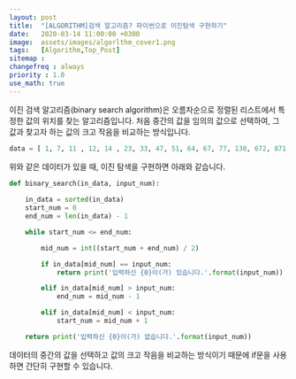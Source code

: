 ```yaml
---
layout: post
title:  "[ALGORITHM]검색 알고리즘? 파이썬으로 이진탐색 구현하기"
date:   2020-03-14 11:00:00 +0300
image:  assets/images/algorlthm_cover1.png
tags:   [Algorithm,Top_Post]
sitemap :
changefreq : always
priority : 1.0
use_math: true
---
```



이진 검색 알고리즘(binary search algorithm)은 오름차순으로 정렬된 리스트에서 특정한 값의 위치를 찾는 알고리즘입니다. 처음 중간의 값을 임의의 값으로 선택하여, 그 값과 찾고자 하는 값의 크고 작음을 비교하는 방식입니다. 


```python
data = [ 1, 7, 11 , 12, 14 , 23, 33, 47, 51, 64, 67, 77, 130, 672, 871 
```

위와 같은 데이터가 있을 때, 이진 탐색을 구현하면 아래와 같습니다. 

```python
def binary_search(in_data, input_num):
    
    in_data = sorted(in_data)
    start_num = 0
    end_num = len(in_data) - 1

    while start_num <= end_num:

        mid_num = int((start_num + end_num) / 2)

        if in_data[mid_num] == input_num:
            return print('입력하신 {0}이(가) 있습니다.'.format(input_num))

        elif in_data[mid_num] > input_num:
            end_num = mid_num - 1

        elif in_data[mid_num] < input_num:
            start_num = mid_num + 1

    return print('입력하신 {0}이(가) 없습니다.'.format(input_num))
```


데이터의 중간의 값을 선택하고 값의 크고 작음을 비교하는 방식이기 때문에 if문을 사용하면 간단히 구현할 수 있습니다. 





